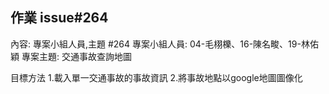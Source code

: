 ## 作業 issue#264
內容: 專案小組人員,主題 #264
專案小組人員: 04-毛栩櫟、16-陳名畯、19-林佑穎
專案主題: 交通事故查詢地圖

目標方法
1.載入單一交通事故的事故資訊
2.將事故地點以google地圖圖像化
